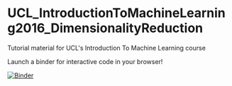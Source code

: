 # UCL_IntroductionToMachineLearning2016_DimensionalityReduction
Tutorial material for UCL's Introduction To Machine Learning course

Launch a binder for interactive code in your browser!

[![Binder](http://mybinder.org/badge.svg)](http://mybinder.org/repo/gbohner/UCL_IntroductionToMachineLearning2016_DimensionalityReduction)
